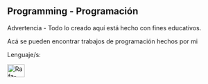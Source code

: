 ## Programming - Programación

Advertencia - Todo lo creado aquí está hecho con fines educativos.

Acá se pueden encontrar trabajos de programación hechos por mi

Lenguaje/s:
  
 <div style="display: inline_block">
  <img align="center" alt="Rafa-Java" height="30" width="40" src="https://cdn.jsdelivr.net/gh/devicons/devicon/icons/java/java-original.svg">
</div>
